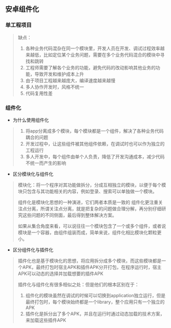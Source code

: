 ## 安卓组件化

### 单工程项目

> 缺点：
>
> 1. 各种业务代码混杂在同一个模块里，开发人员在开发、调试过程效率越来越低，比如定位某个业务问题，需要在多个业务代码混合的模块中寻找和跳转
> 2. 工程师需要了解各个业务的功能，避免代码的改动影响其他业务的功能，导致开发和维护成本上升
> 3. 由于项目工程越来越庞大，编译速度越来越慢
> 4. 多人协作开发时，风格不统一
> 5. 代码复用性差

### 组件化

- 为什么使用组件化

> 1. 将app分离成多个模块，每个模块都是一个组件，解决了各种业务代码耦合的问题
> 2. 开发过程中，让这些组件被其他组件依赖，在调试时也可以作为独立的工程运行
> 3. 多人开发中，每个组件由单个人负责，降低了开发沟通成本，减少代码不统一而产生的影响

- 区分模块化与组件化

> 模块化：将一个程序对其功能做拆分，分成互相独立的模块，以便于每个模块只包含与其功能相关的内容，例如登录、搜索可以单独做一个模块。
>
> 组件化是模块化思想的一种演进，它们两者本质是一致的
> 组件化更注重关注点分离，所谓关注点分离，就是把复杂的问题做合理分解，再分别仔细研究这些问题的不同侧面，最后得到整体解决方案。
>
> 如果从集合角度来看，可以说往往一个模块包含了一个或多个组件，或者说模块是一个容器，由组件组装而成，简单来说，组件化相比模块化颗粒更小。

- 区分组件化与插件化

> 插件化也是基于模块化的思想，将应用拆分成多个模块，而这些模块都是一个APK，最终打包时宿主APK和插件APK分开打包，在程序运行时，宿主APK可以动态的选择并加载想要的插件APK
>
> 插件化与组件化有很多相似之处：但是他们的根本区别在于：
>
> 1. 组件化的模块虽然在调试的时候可以切换到application独立运行，但是最终打包时，每个模块始终都是一个library，整个应用只有一个独立的APK
> 2. 插件化是拆分出了多个APK，并且在运行时通过动态加载的技术方案，来加载这些插件APK